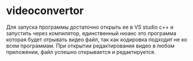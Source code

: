 # videoconvertor
Для запуска программы достаточно открыть ее в VS studio c++ и запустить через компилятор, единственный нюанс это программа которая будет отрывать видео файл, так как кодировка подходит не ко всем программам.
При открытии редактирования видео в любом приложении, файл успешно открывается и редактируется.
